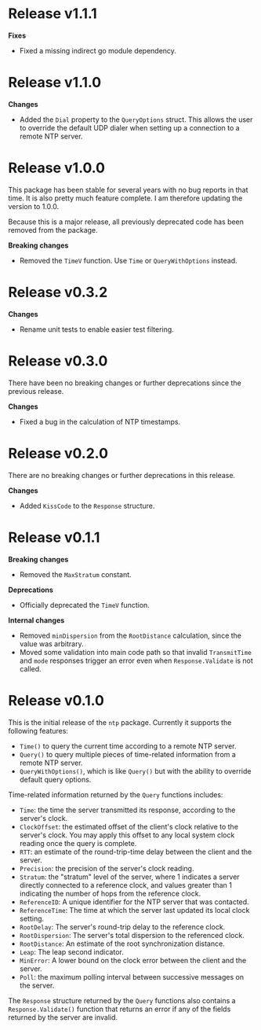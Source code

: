 Release v1.1.1
==============

**Fixes**

* Fixed a missing indirect go module dependency.

Release v1.1.0
==============

**Changes**

* Added the `Dial` property to the `QueryOptions` struct. This allows the user
  to override the default UDP dialer when setting up a connection to a remote
  NTP server.

Release v1.0.0
==============

This package has been stable for several years with no bug reports in that
time. It is also pretty much feature complete. I am therefore updating the
version to 1.0.0.

Because this is a major release, all previously deprecated code has been
removed from the package.

**Breaking changes**

* Removed the `TimeV` function. Use `Time` or `QueryWithOptions` instead.

Release v0.3.2
==============

**Changes**

* Rename unit tests to enable easier test filtering.

Release v0.3.0
==============

There have been no breaking changes or further deprecations since the
previous release.

**Changes**

* Fixed a bug in the calculation of NTP timestamps.

Release v0.2.0
==============

There are no breaking changes or further deprecations in this release.

**Changes**

* Added `KissCode` to the `Response` structure.


Release v0.1.1
==============

**Breaking changes**

* Removed the `MaxStratum` constant.

**Deprecations**

* Officially deprecated the `TimeV` function.

**Internal changes**

* Removed `minDispersion` from the `RootDistance` calculation, since the value
  was arbitrary.
* Moved some validation into main code path so that invalid `TransmitTime` and
  `mode` responses trigger an error even when `Response.Validate` is not
  called.


Release v0.1.0
==============

This is the initial release of the `ntp` package.  Currently it supports the following features:
* `Time()` to query the current time according to a remote NTP server.
* `Query()` to query multiple pieces of time-related information from a remote NTP server.
* `QueryWithOptions()`, which is like `Query()` but with the ability to override default query options.

Time-related information returned by the `Query` functions includes:
* `Time`: the time the server transmitted its response, according to the server's clock.
* `ClockOffset`: the estimated offset of the client's clock relative to the server's clock. You may apply this offset to any local system clock reading once the query is complete.
* `RTT`: an estimate of the round-trip-time delay between the client and the server.
* `Precision`: the precision of the server's clock reading.
* `Stratum`: the "stratum" level of the server, where 1 indicates a server directly connected to a reference clock, and values greater than 1 indicating the number of hops from the reference clock.
* `ReferenceID`: A unique identifier for the NTP server that was contacted.
* `ReferenceTime`: The time at which the server last updated its local clock setting.
* `RootDelay`: The server's round-trip delay to the reference clock.
* `RootDispersion`: The server's total dispersion to the referenced clock.
* `RootDistance`: An estimate of the root synchronization distance.
* `Leap`: The leap second indicator.
* `MinError`: A lower bound on the clock error between the client and the server.
* `Poll`: the maximum polling interval between successive messages on the server.

The `Response` structure returned by the `Query` functions also contains a `Response.Validate()` function that returns an error if any of the fields returned by the server are invalid.
